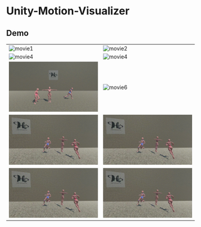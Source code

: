 # Unity-Motion-Visualizer

## Demo

|||
|---|---|
|![movie1](asset/movie_01.gif)|![movie2](asset/movie_02.gif)|
|![movie4](asset/movie_03.gif)|![movie4](asset/movie_04.gif)|
|![movie5](asset/movie_05.gif)|![movie6](asset/movie_06.gif)|
|![original_unity](asset/left_turn_neutral.gif)|![dance_unity](asset/left_turn_dance.gif)|
|![jump_unity](asset/left_turn_jump.gif)|![dance_and_jump_unity](asset/left_turn_dance_jump.gif)|